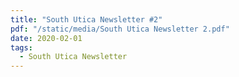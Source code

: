 ```yaml
---
title: "South Utica Newsletter #2"
pdf: "/static/media/South Utica Newsletter 2.pdf"
date: 2020-02-01
tags:
  - South Utica Newsletter
---
```

